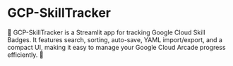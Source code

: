 # GCP-SkillTracker
 🚀 GCP-SkillTracker is a Streamlit app for tracking Google Cloud Skill Badges. It features search, sorting, auto-save, YAML import/export, and a compact UI, making it easy to manage your Google Cloud Arcade progress efficiently. 🎯
